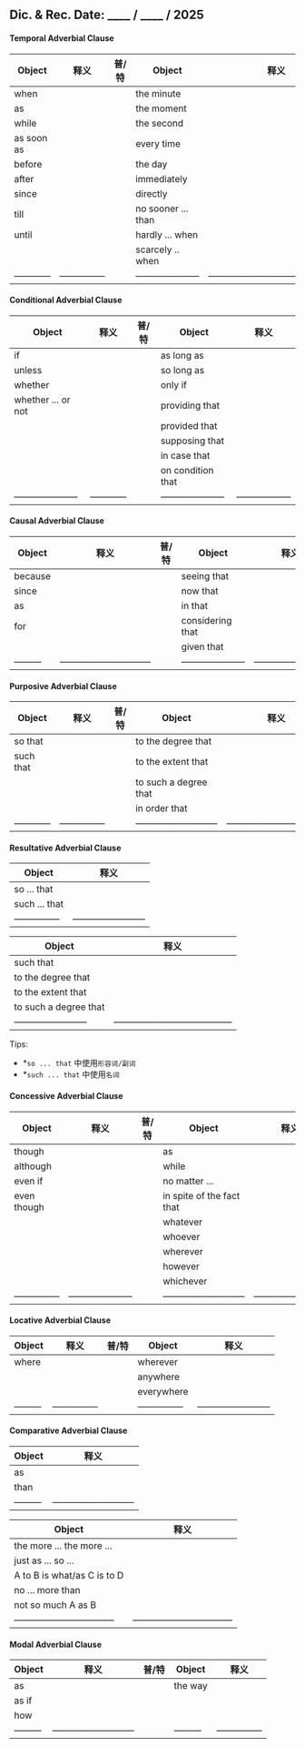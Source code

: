 ## Dic. & Rec. Date: \_\_\_\_ / \_\_\_\_ / 2025
#### Temporal Adverbial Clause

| Object     | 释义    | 普/特 | Object             | 释义              |
| ---------- | ----- | --- | ------------------ | --------------- |
| when       |       |     | the minute         |                 |
| as         |       |     | the moment         |                 |
| while      |       |     | the second         |                 |
| as soon as |       |     | every time         |                 |
| before     |       |     | the day            |                 |
| after      |       |     | immediately        |                 |
| since      |       |     | directly           |                 |
| till       |       |     | no sooner ... than |                 |
| until      |       |     | hardly ... when    |                 |
|            |       |     | scarcely .. when   |                 |
| ————       | ————— |     | ———————            | ——————————————— |


#### Conditional Adverbial Clause

| Object             | 释义   | 普/特 | Object            | 释义     |
| ------------------ | ---- | --- | ----------------- | ------ |
| if                 |      |     | as long as        |        |
| unless             |      |     | so long as        |        |
| whether            |      |     | only if           |        |
| whether ... or not |      |     | providing that    |        |
|                    |      |     | provided that     |        |
|                    |      |     | supposing that    |        |
|                    |      |     | in case that      |        |
|                    |      |     | on condition that |        |
| ———————            | ———— |     | ———————           | —————— |


#### Causal Adverbial Clause

| Object  | 释义         | 普/特 | Object           | 释义       |
| ------- | ---------- | --- | ---------------- | -------- |
| because |            |     | seeing that      |          |
| since   |            |     | now that         |          |
| as      |            |     | in that          |          |
| for     |            |     | considering that |          |
|         |            |     | given that       |          |
| ———     | —————————— |     | ———————          | ———————— |


#### Purposive Adverbial Clause

| Object    | 释义    | 普/特 | Object                | 释义          |
| --------- | ----- | --- | --------------------- | ----------- |
| so that   |       |     | to the degree that    |             |
| such that |       |     | to the extent that    |             |
|           |       |     | to such a degree that |             |
|           |       |     | in order that         |             |
| ————      | ————— |     | —————————             | ——————————— |


#### Resultative Adverbial Clause

| Object        | 释义       |
| ------------- | -------- |
| so ... that   |          |
| such ... that |          |
| —————         | ———————— |

| Object                | 释义            |
| --------------------- | ------------- |
| such that             |               |
| to the degree that    |               |
| to the extent that    |               |
| to such a degree that |               |
| ————————              | ————————————— |

Tips:
- \*` so ... that ` 中使用`形容词/副词`
- \*`such ... that` 中使用`名词`


#### Concessive Adverbial Clause

| Object      | 释义      | 普/特 | Object                    | 释义       |
| ----------- | ------- | --- | ------------------------- | -------- |
| though      |         |     | as                        |          |
| although    |         |     | while                     |          |
| even if     |         |     | no matter ...             |          |
| even though |         |     | in spite of the fact that |          |
|             |         |     | whatever                  |          |
|             |         |     | whoever                   |          |
|             |         |     | wherever                  |          |
|             |         |     | however                   |          |
|             |         |     | whichever                 |          |
| —————       | ——————— |     | —————————                 | ———————— |


#### Locative Adverbial Clause

| Object | 释义    | 普/特 | Object     | 释义       |
| ------ | ----- | --- | ---------- | -------- |
| where  |       |     | wherever   |          |
|        |       |     | anywhere   |          |
|        |       |     | everywhere |          |
| ———    | ————— |     | —————      | ———————— |


#### Comparative Adverbial Clause

| Object | 释义        |
| ------ | --------- |
| as     |           |
| than   |           |
| ———    | ————————— |

| Object                      | 释义          |
| --------------------------- | ----------- |
| the more ... the more ...   |             |
| just as ... so ...          |             |
| A to B is what/as C is to D |             |
| no ... more than            |             |
| not so much A as B          |             |
| ———————————                 | ——————————— |

#### Modal Adverbial Clause

| Object | 释义        | 普/特 | Object  | 释义    |
| ------ | --------- | --- | ------- | ----- |
| as     |           |     | the way |       |
| as if  |           |     |         |       |
| how    |           |     |         |       |
| ———    | ————————— |     | ———     | ————— |